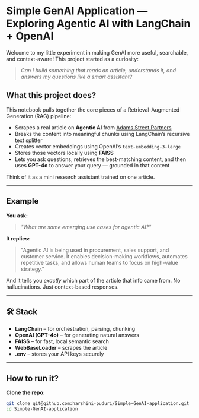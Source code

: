 # Simple GenAI Application — Exploring Agentic AI with LangChain + OpenAI

Welcome to my little experiment in making GenAI more useful, searchable, and context-aware!
This project started as a curiosity:  
> *Can I build something that reads an article, understands it, and answers my questions like a smart assistant?*

## What this project does?

This notebook pulls together the core pieces of a Retrieval-Augmented Generation (RAG) pipeline:

- Scrapes a real article on **Agentic AI** from [Adams Street Partners](https://www.adamsstreetpartners.com/insights/the-next-frontier-the-rise-of-agentic-ai/)
- Breaks the content into meaningful chunks using LangChain’s recursive text splitter
- Creates vector embeddings using OpenAI’s `text-embedding-3-large`
- Stores those vectors locally using **FAISS**
- Lets you ask questions, retrieves the best-matching content, and then uses **GPT-4o** to answer your query — grounded in that content

Think of it as a mini research assistant trained on one article.

---

## Example

**You ask:**  
> *"What are some emerging use cases for agentic AI?"*

**It replies:**  
> "Agentic AI is being used in procurement, sales support, and customer service. It enables decision-making workflows, automates repetitive tasks, and allows human teams to focus on high-value strategy."

And it tells you *exactly* which part of the article that info came from. No hallucinations. Just context-based responses.

---

## 🛠️ Stack

- **LangChain** – for orchestration, parsing, chunking
- **OpenAI (GPT-4o)** – for generating natural answers
- **FAISS** – for fast, local semantic search
- **WebBaseLoader** – scrapes the article
- **.env** – stores your API keys securely

---

## How to run it?
**Clone the repo:**

```bash
git clone git@github.com:harshini-puduri/Simple-GenAI-application.git
cd Simple-GenAI-application

